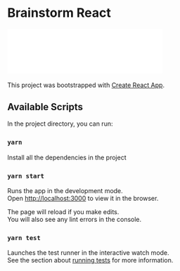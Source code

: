 # Brainstorm React

<img src="./src/assets/images/logoBrainstorm.png" style="width: 400px; max-width: 70%; height: auto;" />

<br/>

This project was bootstrapped with [Create React App](https://github.com/facebook/create-react-app).

## Available Scripts

In the project directory, you can run:

### `yarn`
Install all the dependencies in the project

### `yarn start`

Runs the app in the development mode.\
Open [http://localhost:3000](http://localhost:3000) to view it in the browser.

The page will reload if you make edits.\
You will also see any lint errors in the console.

### `yarn test`

Launches the test runner in the interactive watch mode.\
See the section about [running tests](https://facebook.github.io/create-react-app/docs/running-tests) for more information.

